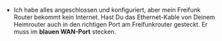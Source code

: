 * Ich habe alles angeschlossen und konfiguriert, aber mein Freifunk Router bekommt kein Internet.
Hast Du das Ethernet-Kable von Deinem Heimrouter auch in den richtigen Port am Freifunkrouter gesteckt. Er muss im **blauen WAN-Port** stecken.